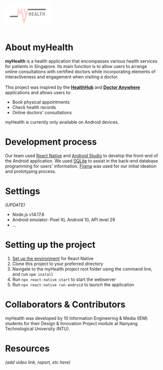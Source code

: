 <img src="https://github.com/naboleh/myHealth/blob/2351bf7daea8826d228badb692fffeac78a087df/app/icon/logopink.png" width=30% height="30%" align="left"> <br /><br /><br /><br /><br />

# About myHealth
**myHealth** is a health application that encompasses various health services for patients in Singapore. Its main function is to allow users to arrange online consultations with certified doctors while incorporating elements of interactiveness and engagement when visiting a doctor. <br /><br />
This project was inspired by the **[HealthHub](https://www.healthhub.sg/)** and **[Doctor Anywhere](https://doctoranywhere.com/)** applications and allows users to:
- Book physical appointments
- Check health records
- Online doctors' consultations

myHealth is currently only available on Android devices.

# Development process

Our team used [React Native](https://reactnative.dev/) and [Android Studio](https://developer.android.com/studio) to develop the front-end of the Android application. We used [SQLite](https://www.sqlite.org/index.html) to assist in the back-end database programming for users' information. [Figma](https://www.figma.com/login) was used for our initial ideation and prototyping process.

# Settings
*(UPDATE)*
- Node.js v14.17.6
- Android emulator: Pixel XL Android 10, API level 29
- ...

# Setting up the project
1. [Set up the environment](https://reactnative.dev/docs/environment-setup) for React Native
2. Clone this project to your preferred directory
3. Navigate to the myHealth project root folder using the command line, and run ``npm install``
4. Run ``npx react-native start`` to start the webserver
5. Run ``npx react-native run-android`` to launch the application


# Collaborators & Contributors
myHealth was developed by 10 Information Engineering & Media (IEM) students for their Design & Innovation Project module at Nanyang Technological University (NTU).

# Resources 
*(add video link, report, etc here)*

